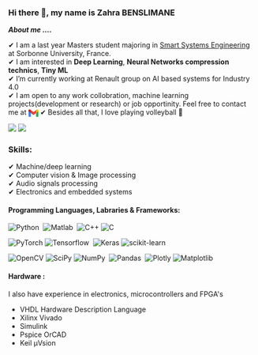 ### Hi there 👋, my name is Zahra BENSLIMANE

***About me ....***

✔ I am a last year Masters student majoring in [Smart Systems Engineering](https://sciences.sorbonne-universite.fr/formation/offre-de-formation/masters/master-automatique-robotique/parcours-ingenierie-des-systemes) at Sorbonne University, France. <br>
✔ I am interested in **Deep Learning**, **Neural Networks compression technics**, **Tiny ML**<br>
✔ I’m currently working at Renault group on AI based systems for Industry 4.0<br>
✔ I am open to any work collobration, machine learning projects(development or research) or job opportinity. Feel free to contact me at   <a href = "mailto: zahrahafida.benslimane@gmail.com"><img align="center" src="readme_icons/gmail-logo.png" height="15" width="20"/></a>
✔ Besides all that, I love playing volleyball 🏐 <br>

<p align = "center">
 
[<img src="https://img.shields.io/badge/linkedin-%230077B5.svg?style=for-the-badge&logo=linkedin&logoColor=white" />](https://www.linkedin.com/in/zahra-benslimane-2014631a6/)
[<img src="https://img.shields.io/badge/medium-%2312100E.svg?&style=for-the-badge&logo=medium&logoColor=white&color=black" />](https://medium.com/@zahrahafida.benslimane)
   
</p>

### Skills:

✔ Machine/deep learning<br>
✔ Computer vision & Image processing<br>
✔ Audio signals processing<br>
✔ Electronics and embedded systems<br>

#### Programming Languages, Labraries & Frameworks:

![Python](https://img.shields.io/badge/Python-3776AB?style=for-the-badge&logo=python&logoColor=white)&nbsp;
![Matlab](https://img.shields.io/badge/MATLAB-3776AB?style=for-the-badge&logo=matlab&logoColor=red)&nbsp;
![C++](https://img.shields.io/badge/c++-%2300599C.svg?style=for-the-badge&logo=c%2B%2B&logoColor=white)
![C](https://img.shields.io/badge/c-%2300599C.svg?style=for-the-badge&logo=c&logoColor=white)

![PyTorch](https://img.shields.io/badge/PyTorch-%23EE4C2C.svg?style=for-the-badge&logo=PyTorch&logoColor=white)
![Tensorflow](https://img.shields.io/badge/TensorFlow-FF6F00?style=for-the-badge&logo=tensorflow&logoColor=white)&nbsp;
![Keras](https://img.shields.io/badge/Keras-%23D00000.svg?style=for-the-badge&logo=Keras&logoColor=white)
![scikit-learn](https://img.shields.io/badge/scikit--learn-%23F7931E.svg?style=for-the-badge&logo=scikit-learn&logoColor=white)&nbsp;

![OpenCV](https://img.shields.io/badge/opencv-%23white.svg?style=for-the-badge&logo=opencv&logoColor=white)
![SciPy](https://img.shields.io/badge/SciPy-%230C55A5.svg?style=for-the-badge&logo=scipy&logoColor=%white)
![NumPy](https://img.shields.io/badge/numpy-%23013243.svg?style=for-the-badge&logo=numpy&logoColor=white)&nbsp;
![Pandas](https://img.shields.io/badge/pandas-%23150458.svg?style=for-the-badge&logo=pandas&logoColor=white)&nbsp;
![Plotly](https://img.shields.io/badge/Plotly-%233F4F75.svg?style=for-the-badge&logo=plotly&logoColor=white)
![Matplotlib](https://img.shields.io/badge/Matplotlib-%23ffffff.svg?style=for-the-badge&logo=Matplotlib&logoColor=black)

#### Hardware : 
I also have experience in electronics, microcontrollers and FPGA's
*   VHDL Hardware Description Language
*   Xilinx Vivado 
*   Simulink 
*   Pspice OrCAD
*   Keil µVsion 
   


